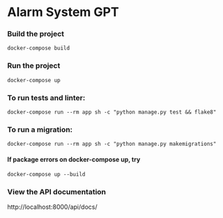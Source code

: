 # Alarm System GPT

### Build the project
`docker-compose build`

### Run the project
`docker-compose up`

### To run tests and linter:
`docker-compose run --rm app sh -c "python manage.py test && flake8"`

### To run a migration: 
`docker-compose run --rm app sh -c "python manage.py makemigrations"`

#### If package errors on docker-compose up, try 
`docker-compose up --build`

### View the API documentation
http://localhost:8000/api/docs/